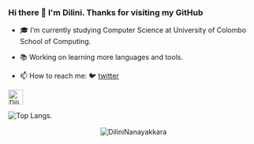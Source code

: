 ### Hi there 👋 I'm Dilini. Thanks for visiting my GitHub

- 🎓 I’m currently studying Computer Science at University of Colombo School of Computing.
- 📚 Working on learning more languages and tools.

- 📫 How to reach me:  🐦 [twitter][twitter] 

[twitter]: https://twitter.com/DiliniNanayakk1
<a href="https://dev.to/dilininanayakkara">
  <img src="https://d2fltix0v2e0sb.cloudfront.net/dev-badge.svg" alt="DiliniNanayakkara's DEV Profile" height="30" width="30">
</a>
   

![Top Langs](https://github-readme-stats.vercel.app/api/top-langs/?username=DiliniNanayakkara&layout=compact).
<p align="center">&nbsp;<img align="center" src="https://github-readme-stats.vercel.app/api?username=DiliniNanayakkara&theme=dark&show_icons=true" alt="DiliniNanayakkara" /></p>
